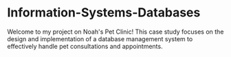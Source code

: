 # Information-Systems-Databases
Welcome to my project on Noah's Pet Clinic! This case study focuses on the design and implementation of a database management system to effectively handle pet consultations and appointments. 

